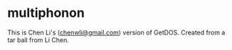 # multiphonon
This is Chen Li's (chenwli@gmail.com) version of GetDOS. 
Created from a tar ball from Li Chen.
